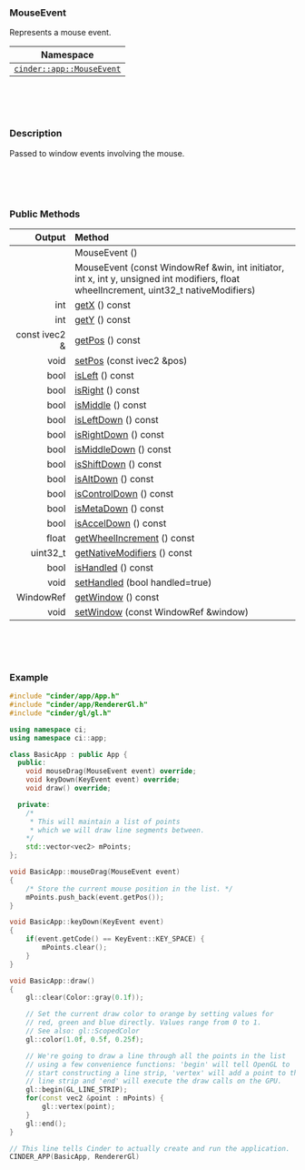 ### MouseEvent

Represents a mouse event.

| Namespace |
|-----------|
| [`cinder::app::MouseEvent`](https://libcinder.org/docs/branch/master/classcinder_1_1app_1_1_mouse_event.html)

<br>
<br>
<br>

### Description

Passed to window events involving the mouse.

<br>
<br>
<br>

### Public Methods



| Output        | Method                                                      |
|--------------:|:------------------------------------------------------------|
| 				| MouseEvent ()
| 				| MouseEvent (const WindowRef &win, int initiator, int x, int y, unsigned int modifiers, float wheelIncrement, uint32_t nativeModifiers)
| int           | [getX](cinder__app__MouseEvent.getX.md) () const
| int           | [getY](cinder__app__MouseEvent.getY.md) () const
| const ivec2 & | [getPos](cinder__app__MouseEvent.getPos.md) () const
| void          | [setPos](cinder__app__MouseEvent.setPos.md) (const ivec2 &pos)
| bool          | [isLeft](cinder__app__MouseEvent.isLeft.md) () const
| bool          | [isRight](cinder__app__MouseEvent.isRight.md) () const
| bool          | [isMiddle](cinder__app__MouseEvent.isMiddle.md) () const
| bool          | [isLeftDown](cinder__app__MouseEvent.isLeftDown.md) () const
| bool          | [isRightDown](cinder__app__MouseEvent.isRightDown.md) () const
| bool          | [isMiddleDown](cinder__app__MouseEvent.isMiddleDown.md) () const
| bool          | [isShiftDown](cinder__app__MouseEvent.isShiftDown.md) () const
| bool          | [isAltDown](cinder__app__MouseEvent.isAltDown.md) () const
| bool          | [isControlDown](cinder__app__MouseEvent.isControlDown.md) () const
| bool          | [isMetaDown](cinder__app__MouseEvent.isMetaDown.md) () const
| bool          | [isAccelDown](cinder__app__MouseEvent.isAccelDown.md) () const
| float         | [getWheelIncrement](cinder__app__MouseEvent.getWheelIncrement.md) () const
| uint32_t      | [getNativeModifiers](cinder__app__MouseEvent.getNativeModifiers.md) () const
| bool          | [isHandled](cinder__app__MouseEvent.isHandled.md) () const
| void          | [setHandled](cinder__app__MouseEvent.setHandled.md) (bool handled=true)
| WindowRef     | [getWindow](cinder__app__MouseEvent.getWindow.md) () const
| void          | [setWindow](cinder__app__MouseEvent.setWindow.md) (const WindowRef &window)

<br>
<br>
<br>

### Example

```cpp
#include "cinder/app/App.h"
#include "cinder/app/RendererGl.h"
#include "cinder/gl/gl.h"

using namespace ci;
using namespace ci::app;

class BasicApp : public App {
  public:
    void mouseDrag(MouseEvent event) override;
    void keyDown(KeyEvent event) override;
    void draw() override;

  private:
    /*
     * This will maintain a list of points
     * which we will draw line segments between.
    */
    std::vector<vec2> mPoints;
};

void BasicApp::mouseDrag(MouseEvent event)
{
    /* Store the current mouse position in the list. */
    mPoints.push_back(event.getPos());
}

void BasicApp::keyDown(KeyEvent event)
{
    if(event.getCode() == KeyEvent::KEY_SPACE) {
        mPoints.clear();
    }
}

void BasicApp::draw()
{
    gl::clear(Color::gray(0.1f));

    // Set the current draw color to orange by setting values for
    // red, green and blue directly. Values range from 0 to 1.
    // See also: gl::ScopedColor
    gl::color(1.0f, 0.5f, 0.25f);

    // We're going to draw a line through all the points in the list
    // using a few convenience functions: 'begin' will tell OpenGL to
    // start constructing a line strip, 'vertex' will add a point to the
    // line strip and 'end' will execute the draw calls on the GPU.
    gl::begin(GL_LINE_STRIP);
    for(const vec2 &point : mPoints) {
        gl::vertex(point);
    }
    gl::end();
}

// This line tells Cinder to actually create and run the application.
CINDER_APP(BasicApp, RendererGl)
```